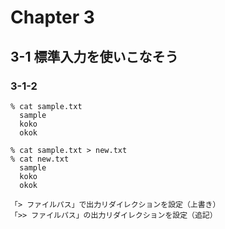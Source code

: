 # Chapter 3

## 3-1 標準入力を使いこなそう
### 3-1-2
```
% cat sample.txt
  sample
  koko
  okok
 
% cat sample.txt > new.txt
% cat new.txt
  sample
  koko
  okok
  
「> ファイルパス」で出力リダイレクションを設定（上書き）
「>> ファイルパス」の出力リダイレクションを設定（追記）
```
